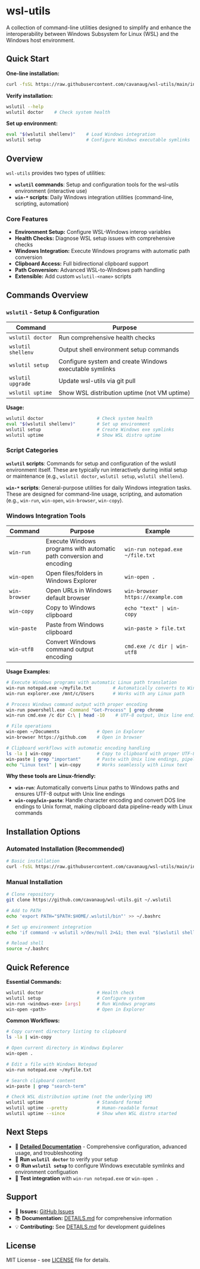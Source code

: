 # wsl-utils

A collection of command-line utilities designed to simplify and enhance the interoperability between Windows Subsystem for Linux (WSL) and the Windows host environment.

## Quick Start

**One-line installation:**

```bash
curl -fsSL https://raw.githubusercontent.com/cavanaug/wsl-utils/main/install.sh | sh
```

**Verify installation:**

```bash
wslutil --help
wslutil doctor    # Check system health
```

**Set up environment:**

```bash
eval "$(wslutil shellenv)"    # Load Windows integration
wslutil setup                 # Configure Windows executable symlinks
```

## Overview

`wsl-utils` provides two types of utilities:

- **`wslutil` commands**: Setup and configuration tools for the wsl-utils environment (interactive use)
- **`win-*` scripts**: Daily Windows integration utilities (command-line, scripting, automation)

### Core Features

- **Environment Setup:** Configure WSL-Windows interop variables
- **Health Checks:** Diagnose WSL setup issues with comprehensive checks
- **Windows Integration:** Execute Windows programs with automatic path conversion
- **Clipboard Access:** Full bidirectional clipboard support
- **Path Conversion:** Advanced WSL-to-Windows path handling
- **Extensible:** Add custom `wslutil-<name>` scripts

## Commands Overview

### `wslutil` - Setup & Configuration

| Command | Purpose |
|---------|---------|
| `wslutil doctor` | Run comprehensive health checks |
| `wslutil shellenv` | Output shell environment setup commands |
| `wslutil setup` | Configure system and create Windows executable symlinks |
| `wslutil upgrade` | Update wsl-utils via git pull |
| `wslutil uptime` | Show WSL distribution uptime (not VM uptime) |

**Usage:**

```bash
wslutil doctor                    # Check system health
eval "$(wslutil shellenv)"        # Set up environment
wslutil setup                     # Create Windows exe symlinks
wslutil uptime                    # Show WSL distro uptime
```

### Script Categories

**`wslutil` scripts**: Commands for setup and configuration of the wslutil environment itself. These are typically run interactively during initial setup or maintenance (e.g., `wslutil doctor`, `wslutil setup`, `wslutil shellenv`).

**`win-*` scripts**: General-purpose utilities for daily Windows integration tasks. These are designed for command-line usage, scripting, and automation (e.g., `win-run`, `win-open`, `win-browser`, `win-copy`).

### Windows Integration Tools

| Command | Purpose | Example |
|---------|---------|---------|
| `win-run` | Execute Windows programs with automatic path conversion and encoding | `win-run notepad.exe ~/file.txt` |
| `win-open` | Open files/folders in Windows Explorer | `win-open .` |
| `win-browser` | Open URLs in Windows default browser | `win-browser https://example.com` |
| `win-copy` | Copy to Windows clipboard | `echo "text" \| win-copy` |
| `win-paste` | Paste from Windows clipboard | `win-paste > file.txt` |
| `win-utf8` | Convert Windows command output encoding | `cmd.exe /c dir \| win-utf8` |

**Usage Examples:**

```bash
# Execute Windows programs with automatic Linux path translation
win-run notepad.exe ~/myfile.txt        # Automatically converts to Windows path
win-run explorer.exe /mnt/c/Users       # Works with any Linux path

# Process Windows command output with proper encoding
win-run powershell.exe -Command "Get-Process" | grep chrome
win-run cmd.exe /c dir C:\ | head -10    # UTF-8 output, Unix line endings

# File operations  
win-open ~/Documents              # Open in Explorer
win-browser https://github.com    # Open in browser

# Clipboard workflows with automatic encoding handling
ls -la | win-copy                 # Copy to clipboard with proper UTF-8 encoding
win-paste | grep "important"      # Paste with Unix line endings, pipeline-ready
echo "Linux text" | win-copy      # Works seamlessly with Linux text
```

**Why these tools are Linux-friendly:**

- **`win-run`**: Automatically converts Linux paths to Windows paths and ensures UTF-8 output with Unix line endings
- **`win-copy`/`win-paste`**: Handle character encoding and convert DOS line endings to Unix format, making clipboard data pipeline-ready with Linux commands

## Installation Options

### Automated Installation (Recommended)

```bash
# Basic installation
curl -fsSL https://raw.githubusercontent.com/cavanaug/wsl-utils/main/install.sh | sh
```

### Manual Installation

```bash
# Clone repository
git clone https://github.com/cavanaug/wsl-utils.git ~/.wslutil

# Add to PATH
echo 'export PATH="$PATH:$HOME/.wslutil/bin"' >> ~/.bashrc

# Set up environment integration
echo 'if command -v wslutil >/dev/null 2>&1; then eval "$(wslutil shellenv)"; fi' >> ~/.bashrc

# Reload shell
source ~/.bashrc
```

## Quick Reference

**Essential Commands:**

```bash
wslutil doctor                    # Health check
wslutil setup                     # Configure system
win-run <windows-exe> [args]      # Run Windows programs
win-open <path>                   # Open in Explorer
```

**Common Workflows:**

```bash
# Copy current directory listing to clipboard
ls -la | win-copy

# Open current directory in Windows Explorer  
win-open .

# Edit a file with Windows Notepad
win-run notepad.exe ~/myfile.txt

# Search clipboard content
win-paste | grep "search-term"

# Check WSL distribution uptime (not the underlying VM)
wslutil uptime                    # Standard format
wslutil uptime --pretty           # Human-readable format
wslutil uptime --since            # Show when WSL distro started
```

## Next Steps

- 📖 **[Detailed Documentation](DETAILS.md)** - Comprehensive configuration, advanced usage, and troubleshooting
- 🔧 **Run `wslutil doctor`** to verify your setup
- ⚙️ **Run `wslutil setup`** to configure Windows executable symlinks and environment configuation
- 🧪 **Test integration** with `win-run notepad.exe` or `win-open .`

## Support

- 🐛 **Issues:** [GitHub Issues](https://github.com/cavanaug/wsl-utils/issues)
- 📚 **Documentation:** [DETAILS.md](DETAILS.md) for comprehensive information
- 💡 **Contributing:** See [DETAILS.md](DETAILS.md#contributing) for development guidelines

## License

MIT License - see [LICENSE](LICENSE) file for details.

